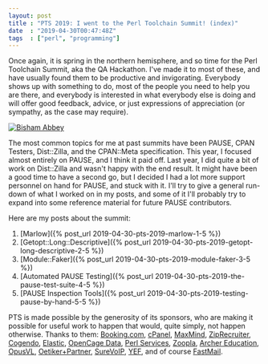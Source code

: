 ```yaml
---
layout: post
title : "PTS 2019: I went to the Perl Toolchain Summit! (index)"
date  : "2019-04-30T00:47:48Z"
tags  : ["perl", "programming"]
---
```

Once again, it is spring in the northern hemisphere, and so time for the Perl
Toolchain Summit, aka the QA Hackathon.  I've made it to most of these, and
have usually found them to be productive and invigorating.  Everybody shows up
with something to do, most of the people you need to help you are there, and
everybody is interested in what everybody else is doing and will offer good
feedback, advice, or just expressions of appreciation (or sympathy, as the case
may require).

<a href="https://www.flickr.com/photos/rjbs/32794032017/in/album-72157704854535142/" title="Bisham Abbey"><img src="https://live.staticflickr.com/65535/32794032017_520a64eeb7_z.jpg" alt="Bisham Abbey"></a>

The most common topics for me at past summits have been PAUSE, CPAN Testers,
Dist::Zilla, and the CPAN::Meta specification.  This year, I focused almost
entirely on PAUSE, and I think it paid off.  Last year, I did quite a bit of
work on Dist::Zilla and wasn't happy with the end result.  It might have been a
good time to have a second go, but I decided I had a lot more support personnel
on hand for PAUSE, and stuck with it.  I'll try to give a general run-down of
what I worked on in my posts, and some of it I'll probably try to expand into
some reference material for future PAUSE contributors.

Here are my posts about the summit:

1. [Marlow]({% post_url 2019-04-30-pts-2019-marlow-1-5 %})
2. [Getopt::Long::Descriptive]({% post_url 2019-04-30-pts-2019-getopt-long-descriptive-2-5 %})
3. [Module::Faker]({% post_url 2019-04-30-pts-2019-module-faker-3-5 %})
4. [Automated PAUSE Testing]({% post_url 2019-04-30-pts-2019-the-pause-test-suite-4-5 %})
5. [PAUSE Inspection Tools]({% post_url 2019-04-30-pts-2019-testing-pause-by-hand-5-5 %})

PTS is made possible by the generosity of its sponsors, who are making it possible for useful work to happen that would, quite simply, not happen otherwise.  Thanks to them: [Booking.com](https://www.booking.com),
[cPanel](https://cpanel.com),
[MaxMind](https://www.maxmind.com/en/home),
[ZipRecruiter](https://www.ziprecruiter.com),
[Cogendo](https://cogendo.com),
[Elastic](https://www.elastic.co),
[OpenCage Data](https://opencagedata.com),
[Perl Services](https://www.perl-services.de),
[Zoopla](https://www.zoopla.co.uk),
[Archer Education](https://www.archeredu.com),
[OpusVL](http://opusvl.com),
[Oetiker+Partner](https://www.oetiker.ch),
[SureVoIP](https://www.surevoip.co.uk),
[YEF](http://www.yapceurope.org), and of course [FastMail](https://www.fastmail.com/).
